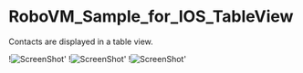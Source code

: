 RoboVM_Sample_for_IOS_TableView
===============================

Contacts are displayed in a table view. 

!![ScreenShot](https://github.com/Kourtessia/RoboVM_Sample_for_IOS_TableView/blob/master/RoboVM_Sample_for_IOS_TableView/images/addressbook.png?raw=true)'
!![ScreenShot](https://github.com/Kourtessia/RoboVM_Sample_for_IOS_TableView/blob/master/RoboVM_Sample_for_IOS_TableView/images/female.png?raw=true)'
!![ScreenShot](https://github.com/Kourtessia/RoboVM_Sample_for_IOS_TableView/blob/master/RoboVM_Sample_for_IOS_TableView/images/male.png?raw=true)'